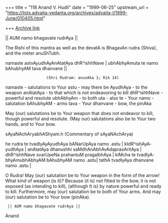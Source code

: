 +++
title = "118 Anand V. Hudli"
date = "1999-06-25"
upstream_url = "https://lists.advaita-vedanta.org/archives/advaita-l/1999-June/010405.html"

+++
[Archive link](https://lists.advaita-vedanta.org/archives/advaita-l/1999-June/010405.html)

|| AUM namo bhagavate rudrAya ||

  The Rishi of this mantra as well as the devatA is BhagavAn rudra (Shiva),
  and the meter anuShTubh.

  namaste astvAyudhAyAnAtatAya dhR^ishhNave |
  ubhAbhyAmuta te namo bAhubhyAM tava dhanvane ||

                      (Shri Rudram: anuvAka 1; Rik 14)

  namaste - salutations to Your
  astu - may there be
  AyudhAya - to the weapon
  anAtatAya - to that which is not endeavoring to kill
  dhR^ishhNave - powerful and resolute
  ubhAbhyAm - to  both
  uta - also
  te - Your
  namo - salutation
  bAhubhyAM - arms
  tava - Your
  dhanvane - bow, the pinAka

  May (our) salutations be to Your weapon that does not endeavor to
  kill, though powerful and resolute. (May our) salutations also be to
  Your two hands, and to Your bow.


  sAyaNAchAryabhAShyam.h   (Commentary of sAyaNAchArya)

  he rudra te tvadIyAyAyudhAya bANarUpAya namo .astu | kIdR^ishAyA-
  yudhAya | anAtatAya dhanushhi saMdhAnAbhAvAdaprasAritAya |
  dhR^ishhNave svarUpeNa prahantuM pragalbhAya | kiMcha te tvadIyA-
  bhyAmubhAbhyAM bAhubhyAM namo .astu| tathA tvadIyAya dhanvane
  namo .astu |

  O Rudra! May (our) salutation be to Your weapon in the form of
  the arrow! What kind of weapon (is it)?  Because (it is) not
  fitted to  the bow, it is not exposed (as intending to kill),
  (although It is) by nature powerful and ready to kill. Furthermore,
  may (our) salutation be to both of Your arms. And may (our)
  salutation be to Your bow (pinAka).


     || AUM namo bhagavate rudrAya ||


  Anand

